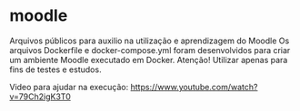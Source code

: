 # moodle
Arquivos públicos para auxilio na utilização e aprendizagem do Moodle
Os arquivos Dockerfile e docker-compose.yml foram desenvolvidos para criar um ambiente Moodle executado em Docker.
Atenção!
Utilizar apenas para fins de testes e estudos.

Video para ajudar na execução: https://www.youtube.com/watch?v=79Ch2igK3T0
